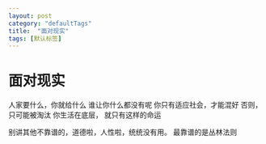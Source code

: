 ```yaml
---
layout: post
category: "defaultTags"
title:  "面对现实"
tags: [默认标签]
---
```

# 面对现实

人家要什么，你就给什么
谁让你什么都没有呢
你只有适应社会，才能混好
否则，只可能被淘汰
你生活在底层， 就只有这样的命运

别讲其他不靠谱的，道德啦，人性啦，统统没有用。
最靠谱的是丛林法则

